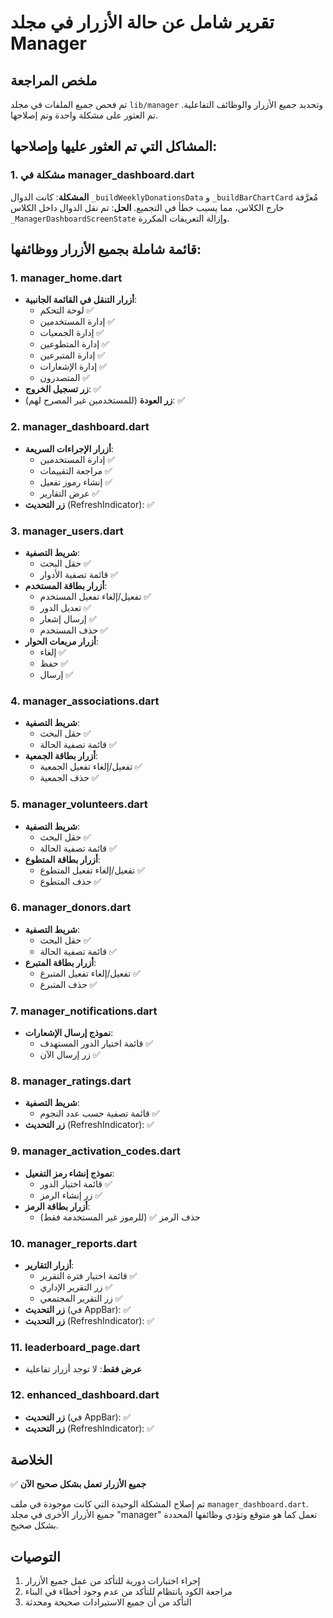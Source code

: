 # تقرير شامل عن حالة الأزرار في مجلد Manager

## ملخص المراجعة
تم فحص جميع الملفات في مجلد `lib/manager` وتحديد جميع الأزرار والوظائف التفاعلية. تم العثور على مشكلة واحدة وتم إصلاحها.

## المشاكل التي تم العثور عليها وإصلاحها:

### 1. مشكلة في manager_dashboard.dart
**المشكلة**: كانت الدوال `_buildWeeklyDonationsData` و `_buildBarChartCard` مُعرَّفة خارج الكلاس، مما يسبب خطأ في التجميع.
**الحل**: تم نقل الدوال داخل الكلاس `_ManagerDashboardScreenState` وإزالة التعريفات المكررة.

## قائمة شاملة بجميع الأزرار ووظائفها:

### 1. manager_home.dart
- **أزرار التنقل في القائمة الجانبية**: 
  - لوحة التحكم ✅
  - إدارة المستخدمين ✅
  - إدارة الجمعيات ✅
  - إدارة المتطوعين ✅
  - إدارة المتبرعين ✅
  - إدارة الإشعارات ✅
  - المتصدرون ✅
- **زر تسجيل الخروج**: ✅
- **زر العودة** (للمستخدمين غير المصرح لهم): ✅

### 2. manager_dashboard.dart
- **أزرار الإجراءات السريعة**:
  - إدارة المستخدمين ✅
  - مراجعة التقييمات ✅
  - إنشاء رموز تفعيل ✅
  - عرض التقارير ✅
- **زر التحديث** (RefreshIndicator): ✅

### 3. manager_users.dart
- **شريط التصفية**:
  - حقل البحث ✅
  - قائمة تصفية الأدوار ✅
- **أزرار بطاقة المستخدم**:
  - تفعيل/إلغاء تفعيل المستخدم ✅
  - تعديل الدور ✅
  - إرسال إشعار ✅
  - حذف المستخدم ✅
- **أزرار مربعات الحوار**:
  - إلغاء ✅
  - حفظ ✅
  - إرسال ✅

### 4. manager_associations.dart
- **شريط التصفية**:
  - حقل البحث ✅
  - قائمة تصفية الحالة ✅
- **أزرار بطاقة الجمعية**:
  - تفعيل/إلغاء تفعيل الجمعية ✅
  - حذف الجمعية ✅

### 5. manager_volunteers.dart
- **شريط التصفية**:
  - حقل البحث ✅
  - قائمة تصفية الحالة ✅
- **أزرار بطاقة المتطوع**:
  - تفعيل/إلغاء تفعيل المتطوع ✅
  - حذف المتطوع ✅

### 6. manager_donors.dart
- **شريط التصفية**:
  - حقل البحث ✅
  - قائمة تصفية الحالة ✅
- **أزرار بطاقة المتبرع**:
  - تفعيل/إلغاء تفعيل المتبرع ✅
  - حذف المتبرع ✅

### 7. manager_notifications.dart
- **نموذج إرسال الإشعارات**:
  - قائمة اختيار الدور المستهدف ✅
  - زر إرسال الآن ✅

### 8. manager_ratings.dart
- **شريط التصفية**:
  - قائمة تصفية حسب عدد النجوم ✅
- **زر التحديث** (RefreshIndicator): ✅

### 9. manager_activation_codes.dart
- **نموذج إنشاء رمز التفعيل**:
  - قائمة اختيار الدور ✅
  - زر إنشاء الرمز ✅
- **أزرار بطاقة الرمز**:
  - حذف الرمز ✅ (للرموز غير المستخدمة فقط)

### 10. manager_reports.dart
- **أزرار التقارير**:
  - قائمة اختيار فترة التقرير ✅
  - زر التقرير الإداري ✅
  - زر التقرير المجتمعي ✅
- **زر التحديث** (في AppBar): ✅
- **زر التحديث** (RefreshIndicator): ✅

### 11. leaderboard_page.dart
- **عرض فقط**: لا توجد أزرار تفاعلية

### 12. enhanced_dashboard.dart
- **زر التحديث** (في AppBar): ✅
- **زر التحديث** (RefreshIndicator): ✅

## الخلاصة
✅ **جميع الأزرار تعمل بشكل صحيح الآن**

تم إصلاح المشكلة الوحيدة التي كانت موجودة في ملف `manager_dashboard.dart`. جميع الأزرار الأخرى في مجلد "manager" تعمل كما هو متوقع وتؤدي وظائفها المحددة بشكل صحيح.

## التوصيات
1. إجراء اختبارات دورية للتأكد من عمل جميع الأزرار
2. مراجعة الكود بانتظام للتأكد من عدم وجود أخطاء في البناء
3. التأكد من أن جميع الاستيرادات صحيحة ومحدثة